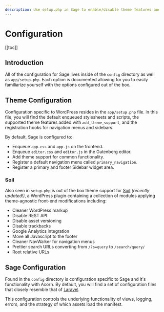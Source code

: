 ```yaml
---
description: Use setup.php in Sage to enable/disable theme features and set configuration values. Register navigation menus, sidebars, define theme support and more.
---
```


# Configuration

[[toc]]

## Introduction

All of the configuration for Sage lives inside of the `config` directory as well as `app/setup.php`. Each option is documented allowing for you to easily familiarize yourself with the options configured out of the box.

## Theme Configuration

Configuration specific to WordPress resides in the `app/setup.php` file. In this file, you will find the default enqueued stylesheets and scripts, the supported theme features added with `add_theme_support`, and the registration hooks for navigation menus and sidebars.

By default, Sage is configured to:

- Enqueue `app.css` and `app.js` on the frontend.
- Enqueue `editor.css` and `editor.js` in the Gutenberg editor.
- Add theme support for common functionality.
- Register a default navigation menu called `primary_navigation`.
- Register a primary and footer Sidebar widget area.

### Soil

Also seen in `setup.php` is out of the box theme support for [Soil](https://roots.io/plugins/soil/) _(recently updated!)_, a WordPress plugin containing a collection of modules applying theme-agnostic front-end modifications including:

- Cleaner WordPress markup
- Disable REST API
- Disable asset versioning
- Disable trackbacks
- Google Analytics integration
- Move all Javascript to the footer
- Cleaner NavWalker for navigation menus
- Prettier search URLs converting from `/?s=query` to `/search/query/`
- Root relative URLs

## Sage Configuration

Found in the `config` directory is configuration specific to Sage and it's functionality with Acorn. By default, you will find a set of configuration files that closely resemble that of [Laravel](https://laravel.com/docs/8.x/configuration).

This configuration controls the underlying functionality of views, logging, errors, and the strategy of which assets load the manifest.
